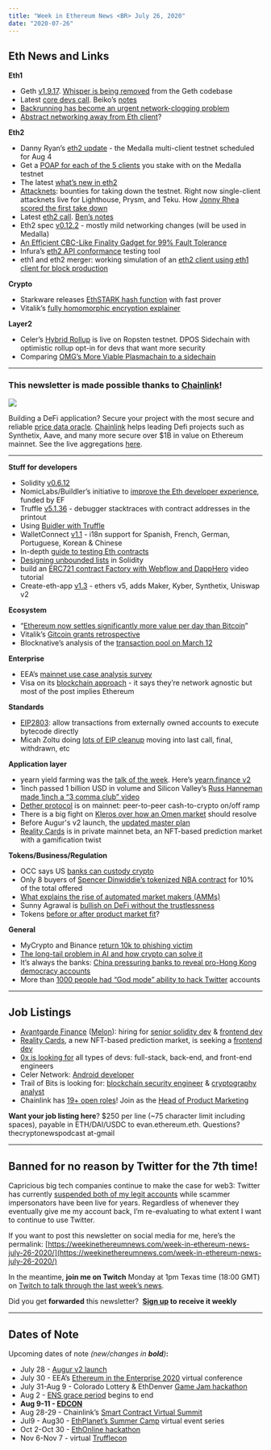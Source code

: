 ```yaml
---
title: "Week in Ethereum News <BR> July 26, 2020"
date: "2020-07-26"
---
```


## **Eth News and Links**

**Eth1**

- Geth [v1.9.17](https://github.com/ethereum/go-ethereum/releases/tag/v1.9.17). [Whisper is being removed](https://twitter.com/peter_szilagyi/status/1285870753875976193) from the Geth codebase
- Latest [core devs call](https://youtu.be/RWX9vkY7Oas?t=366). Beiko’s [notes](https://twitter.com/TimBeiko/status/1286661280581918721)
- [Backrunning has become an urgent network-clogging problem](https://github.com/ethereum/go-ethereum/issues/21350)
- [Abstract networking away from Eth client](https://ethereum-magicians.org/t/eth1-architecture-working-group-first-call-for-proposals/4446)?

**Eth2**

- Danny Ryan’s [eth2 update](https://blog.ethereum.org/2020/07/23/eth2-quick-update-no-13/) - the Medalla multi-client testnet scheduled for Aug 4
- Get a [POAP for each of the 5 clients](https://beaconcha.in/poap) you stake with on the Medalla testnet
- The latest [what’s new in eth2](https://hackmd.io/@benjaminion/eth2_news/https%3A%2F%2Fhackmd.io%2F%40benjaminion%2Fwnie2_200725)
- [Attacknets](https://github.com/ethereum/public-attacknets): bounties for taking down the testnet. Right now single-client attacknets live for Lighthouse, Prysm, and Teku. How [Jonny Rhea scored the first take down](https://github.com/ethereum/public-attacknets/issues/7)
- Latest [eth2 call](https://youtu.be/MMNgoDYKvhQ?t=202). [Ben’s notes](https://hackmd.io/@benjaminion/rJmLIzPeD)
- Eth2 spec [v0.12.2](https://github.com/ethereum/eth2.0-specs/releases/tag/v0.12.2) - mostly mild networking changes (will be used in Medalla)
- [An Efficient CBC-Like Finality Gadget for 99% Fault Tolerance](https://ethresear.ch/t/an-efficient-cbc-like-finality-gadget-for-99-fault-tolerance/7723)
- Infura’s [eth2 API conformance](https://blog.infura.io/new-open-source-tool-testing-api-conformance-eth2-comply/) testing tool
- eth1 and eth2 merger: working simulation of an [eth2 client using eth1 client for block production](https://twitter.com/dannyryan/status/1286330261441884160)

**Crypto**

- Starkware releases [EthSTARK hash function](https://github.com/starkware-libs/ethSTARK) with fast prover
- Vitalik’s [fully homomorphic encryption explainer](https://vitalik.ca/general/2020/07/20/homomorphic.html)

**Layer2**

- Celer’s [Hybrid Rollup](https://blog.celer.network/2020/07/20/introducing-the-celer-hybrid-rollup-testnet/) is live on Ropsten testnet. DPOS Sidechain with optimistic rollup opt-in for devs that want more security
- Comparing [OMG’s More Viable Plasmachain to a sidechain](https://omg.network/plasma-childchain-sidechain/)

* * *

### **This newsletter is made possible thanks to [Chainlink](https://chain.link/)!**

[![](https://cdn.substack.com/image/fetch/w_1456,c_limit,f_auto,q_auto:good,fl_progressive:steep/https%3A%2F%2Fbucketeer-e05bbc84-baa3-437e-9518-adb32be77984.s3.amazonaws.com%2Fpublic%2Fimages%2F115c9586-7d09-4fd1-a262-47c77ed9ff4b_925x285.png)](https://cdn.substack.com/image/fetch/c_limit,f_auto,q_auto:good,fl_progressive:steep/https%3A%2F%2Fbucketeer-e05bbc84-baa3-437e-9518-adb32be77984.s3.amazonaws.com%2Fpublic%2Fimages%2F115c9586-7d09-4fd1-a262-47c77ed9ff4b_925x285.png)

Building a DeFi application? Secure your project with the most secure and reliable [price data oracle](https://feeds.chain.link/). [Chainlink](https://chain.link/) helps leading Defi projects such as Synthetix, Aave, and many more secure over $1B in value on Ethereum mainnet. See the live aggregations [here](https://feeds.chain.link/).

* * *

**Stuff for developers**

- Solidity [v0.6.12](https://solidity.ethereum.org/2020/07/22/solidity-0612-release-announcement/)
- NomicLabs/Buildler’s initiative to [improve the Eth developer experience](https://medium.com/nomic-labs-blog/nomic-labs-devx-e4f5357ac1d), funded by EF
- Truffle [v5.1.36](https://github.com/trufflesuite/truffle/releases/tag/v5.1.36) - debugger stacktraces with contract addresses in the printout
- Using [Buidler with Truffle](https://soliditydeveloper.com/truffle-to-buidler)
- WalletConnect [v1.1](https://github.com/WalletConnect/walletconnect-monorepo/releases/tag/1.1.0) - i18n support for Spanish, French, German, Portuguese, Korean & Chinese
- In-depth [guide to testing Eth contracts](https://medium.com/@iamdefinitelyahuman/an-in-depth-guide-to-testing-ethereum-smart-contracts-2e41b2770297)
- [Designing unbounded lists](http://www.blockchainthings.io/article.aspx?i=4) in Solidity
- build an [ERC721 contract Factory with Webflow and DappHero](https://forum.dapphero.io/t/create-an-erc721-token-factory-with-webflow/30) video tutorial
- Create-eth-app [v1.3](https://github.com/PaulRBerg/create-eth-app/releases/tag/v1.3.0) - ethers v5, adds Maker, Kyber, Synthetix, Uniswap v2

**Ecosystem**

- “[Ethereum now settles significantly more value per day than Bitcoin](https://twitter.com/MessariCrypto/status/1285277674915733512)”
- Vitalik’s [Gitcoin grants retrospective](https://vitalik.ca/general/2020/07/21/round6.html)
- Blocknative’s analysis of the [transaction pool on March 12](https://blog.blocknative.com/blog/mempool-forensics)

**Enterprise**

- EEA’s [mainnet use case analysis survey](https://entethalliance.org/wp-content/uploads/2020/07/EEA_MWG_Survey-v1.pdf)
- Visa on its [blockchain approach](https://usa.visa.com/visa-everywhere/blog/bdp/2020/07/21/advancing-our-approach-1595302085970.html) - it says they’re network agnostic but most of the post implies Ethereum

**Standards**

- [EIP2803](https://github.com/ethereum/EIPs/blob/267e6f56f01e7a7638b2a2a9e05eab94d233e4cc/eip-2803.md): allow transactions from externally owned accounts to execute bytecode directly
- Micah Zoltu doing [lots of EIP cleanup](https://github.com/ethereum/EIPs/pulls?q=is%3Apr) moving into last call, final, withdrawn, etc

**Application layer**

- yearn yield farming was the [talk of the week](https://insights.deribit.com/market-research/yfi-a-tale-of-fair-launch-governance-and-value/). Here’s [yearn.finance v2](https://medium.com/iearn/yearn-finance-v2-af2c6a6a3613)
- 1inch passed 1 billion USD in volume and Silicon Valley’s [Russ Hanneman made 1inch a “3 comma club” video](https://www.youtube.com/watch?v=_Y34AiQIh8Y&feature=youtu.be)
- [](https://medium.com/@dether/introducing-the-dether-protocol-8729908297b6)[Dether protocol](https://medium.com/@dether/introducing-the-dether-protocol-8729908297b6) is on mainnet: peer-to-peer cash-to-crypto on/off ramp
- There is a big fight on [Kleros over how an Omen market](https://daotalk.org/t/omen-the-first-critical-distpute/1714) should resolve
- Before Augur's v2 launch, the [updated master plan](https://www.augur.net/blog/master-plan-part-2/)
- [Reality Cards](https://medium.com/reality-cards/announcing-reality-cards-the-worlds-first-nft-based-prediction-market-9142cffd5cf8) is in private mainnet beta, an NFT-based prediction market with a gamification twist

**Tokens/Business/Regulation**

- OCC says US [banks can custody crypto](https://www.occ.gov/news-issuances/news-releases/2020/nr-occ-2020-98.html)
- Only 8 buyers of [Spencer Dinwiddie’s tokenized NBA contract](https://www.sec.gov/Archives/edgar/data/1816976/000181697620000002/xslFormDX01/primary_doc.xml) for 10% of the total offered
- [What explains the rise of automated market makers (AMMs)](https://medium.com/dragonfly-research/what-explains-the-rise-of-amms-7d008af1c399)
- Sunny Agrawal is [bullish on DeFi without the trustlessness](https://www.sunnya97.com/blog/crypto-maze)
- Tokens [before or after product market fit](https://blog.oceanprotocol.com/should-product-market-fit-come-before-tokens-6c542a75c8dc)?

**General**

- MyCrypto and Binance [return 10k to phishing victim](https://medium.com/mycrypto/working-with-binance-to-return-10-000-of-stolen-crypto-to-a-victim-3048bcc986a9)
- [The long-tail problem in AI and how crypto can solve it](https://a16z.com/2020/07/24/long-tail-problem-in-a-i/)
- It’s always the banks: [China pressuring banks to reveal pro-Hong Kong democracy accounts](https://www.reuters.com/article/us-hongkong-security-wealth-exclusive-idUSKCN24L096)
- More than [1000 people had “God mode” ability to hack Twitter](https://www.reuters.com/article/us-twitter-cyber-access-exclusive/exclusive-more-than-1000-people-at-twitter-had-ability-to-aid-hack-of-accounts-idUSKCN24O34E) accounts

* * *

## **Job Listings**

- [Avantgarde Finance](https://avantgarde.finance/) ([Melon](https://melonprotocol.com/)): hiring for [senior solidity dev](https://www.notion.so/Senior-Smart-Contract-Developer-to-work-on-the-Melon-Protocol-641aef0d89cc419cba792445354f835b) & [frontend dev](https://www.notion.so/avantgardefinance/Front-end-developer-for-Avantgarde-Finance-6c95d0005ef3494c8d48ddedc90c3d80)
- [Reality Cards](https://medium.com/reality-cards/announcing-reality-cards-the-worlds-first-nft-based-prediction-market-9142cffd5cf8), a new NFT-based prediction market, is seeking a [frontend dev](https://realitycards.io/careers)
- [0x is looking for](https://0x.org/about/jobs) all types of devs: full-stack, back-end, and front-end engineers
- Celer Network: [Android developer](https://www.celer.network/career.html)
- Trail of Bits is looking for: [blockchain security engineer](https://jobs.lever.co/trailofbits/4f459855-3299-462f-9e73-299a840d5baf) & [cryptography analyst](https://jobs.lever.co/trailofbits/56af8506-3205-4c7b-b28d-ba8292bd1a47)
- Chainlink has [19+ open roles](https://careers.smartcontract.com/)! Join as the [Head of Product Marketing](https://careers.smartcontract.com/o/head-of-product-marketing)

**Want your job listing here**? $250 per line (~75 character limit including spaces), payable in ETH/DAI/USDC to evan.ethereum.eth. Questions? thecryptonewspodcast at-gmail

* * *

## **Banned for no reason by Twitter for the 7th time!**

Capricious big tech companies continue to make the case for web3: Twitter has currently [suspended both of my legit accounts](https://www.evanvanness.com/post/624463633751195648/twitter-incompetence-in-one-small-image) while scammer impersonators have been live for years. Regardless of whenever they eventually give me my account back, I’m re-evaluating to what extent I want to continue to use Twitter.

If you want to post this newsletter on social media for me, here’s the permalink: [https://weekinethereumnews.com/week-in-ethereum-news-july-26-2020/](https://weekinethereumnews.com/week-in-ethereum-news-july-26-2020/)

In the meantime, **join me on Twitch** Monday at 1pm Texas time (18:00 GMT) on [Twitch to talk through the last week’s news](https://www.twitch.tv/evanvanness).

Did you get **forwarded** this newsletter?  **[Sign up](https://weekinethereum.substack.com/subscribe#about) to receive it weekly**

* * *

## **Dates of Note**

Upcoming dates of note _(_new/changes in **bold**_)_**:**

- July 28 - [Augur v2 launch](https://www.augur.net/blog/v2-launch/)
- July 30 - EEA’s [Ethereum in the Enterprise 2020](https://www.conference.entethalliance.org/) virtual conference
- July 31-Aug 9 - Colorado Lottery & EthDenver [Game Jam hackathon](https://medium.com/ethdenver/colorado-lottery-ethdenver-announce-first-ever-17-500-gamejam-for-new-lottery-games-54422048deba)
- Aug 2 - [ENS grace period](https://medium.com/the-ethereum-name-service/the-great-renewal-its-time-to-renew-your-eth-names-or-else-lose-them-afccea4852cb) begins to end
- **Aug 9-11 - [EDCON](https://edcon.io/)**
- Aug 28-29 - Chainlink’s [Smart Contract Virtual Summit](https://www.smartcontractsummit.io/)
- Jul9 - Aug30 - [EthPlanet’s Summer Camp](https://www.ethplanet.org/ethereum-summer-camp-2020/) virtual event series
- Oct 2-Oct 30 - [EthOnline hackathon](https://www.ethonline.org/)
- Nov 6-Nov 7 - virtual [Trufflecon](https://www.trufflesuite.com/trufflecon2020)
